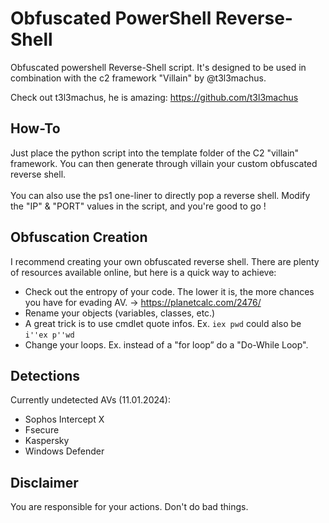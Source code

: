 # Obfuscated PowerShell Reverse-Shell

Obfuscated powershell Reverse-Shell script. It's designed to be used in combination with the c2 framework "Villain" by @t3l3machus.

Check out t3l3machus, he is amazing: https://github.com/t3l3machus

## How-To

Just place the python script into the template folder of the C2 "villain" framework. You can then generate through villain your custom obfuscated reverse shell. <br><br>
You can also use the ps1 one-liner to directly pop a reverse shell. Modify the "IP" & "PORT" values in the script, and you're good to go !

## Obfuscation Creation

I recommend creating your own obfuscated reverse shell. There are plenty of resources available online, but here is a quick way to achieve:

- Check out the entropy of your code. The lower it is, the more chances you have for evading AV. -> https://planetcalc.com/2476/
- Rename your objects (variables, classes, etc.)
- A great trick is to use cmdlet quote infos. Ex. `iex pwd` could also be `i''ex p''wd`
- Change your loops. Ex. instead of a "for loop” do a "Do-While Loop".

## Detections

Currently undetected AVs (11.01.2024):
  - Sophos Intercept X
  - Fsecure
  - Kaspersky
  - Windows Defender

## Disclaimer

You are responsible for your actions. Don't do bad things.
